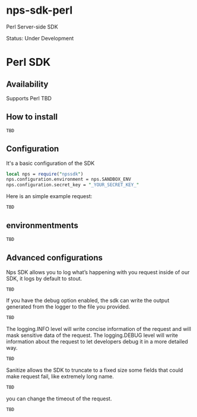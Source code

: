 # nps-sdk-perl
Perl Server-side SDK

Status: Under Development

#  Perl SDK
 

## Availability
Supports Perl TBD


## How to install

```
TBD
```

## Configuration

It's a basic configuration of the SDK

```perl
local nps = require("npssdk")
nps.configuration.environment = nps.SANDBOX_ENV
nps.configuration.secret_key = "_YOUR_SECRET_KEY_"
```

Here is an simple example request:

```perl
TBD
```

## environmentments

```perl
TBD
```

## Advanced configurations

Nps SDK allows you to log what’s happening with you request inside of our SDK, it logs by default to stout.

```perl
TBD
```


If you have the debug option enabled, the sdk can write the output generated from the logger to the file you provided.

```perl
TBD
```

The logging.INFO level will write concise information of the request and will mask sensitive data of the request. 
The logging.DEBUG level will write information about the request to let developers debug it in a more detailed way.

```perl
TBD
```

Sanitize allows the SDK to truncate to a fixed size some fields that could make request fail, like extremely long name.

```perl
TBD
```

you can change the timeout of the request.

```perl
TBD
```

